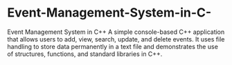 # Event-Management-System-in-C-
Event Management System in C++  A simple console-based C++ application that allows users to add, view, search, update, and delete events. It uses file handling to store data permanently in a text file and demonstrates the use of structures, functions, and standard libraries in C++.
